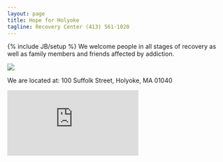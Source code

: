```yaml
---
layout: page
title: Hope for Holyoke
tagline: Recovery Center (413) 561-1020 
---
```

{% include JB/setup %}
We welcome people in all stages of recovery as well as family members and friends affected by addiction. 

<img class="largewidth" src="{{ site.url }}/assets/images/h4h_building_front.jpg" />

We are located at: 100 Suffolk Street, Holyoke, MA 01040

<iframe class="largewidth" src="https://www.google.com/maps/embed?pb=!1m18!1m12!1m3!1d2955.354372224753!2d-72.61247094881442!3d42.20687017909527!2m3!1f0!2f0!3f0!3m2!1i1024!2i768!4f13.1!3m3!1m2!1s0x89e6dc1f24cb9a4f%3A0xd93423361b05edc1!2s100+Suffolk+St%2C+Holyoke%2C+MA+01040!5e0!3m2!1sen!2sus!4v1504894634781" frameborder="0" style="border:0" allowfullscreen></iframe>

<!--
<ul>
  {% for post in site.posts %}
    <li>
      <a href="{{ post.url }}">{{ post.title }}</a>
    </li>
  {% endfor %}
</ul>
-->
